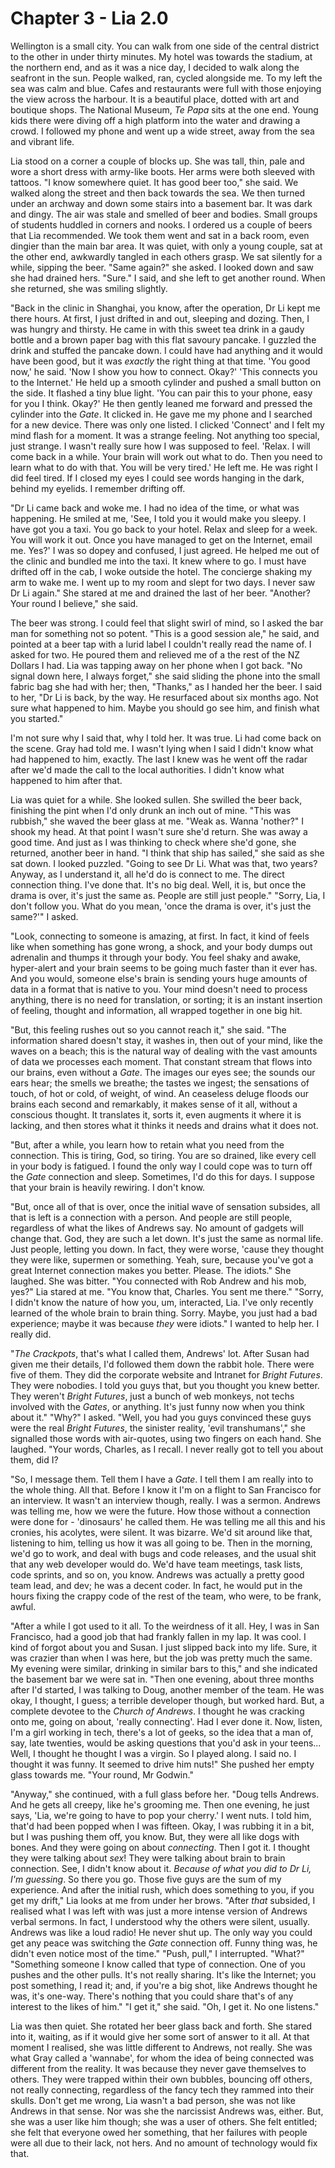 
# Chapter 3 - Lia 2.0

Wellington is a small city. You can walk from one side of the central district to the other in under thirty minutes. My hotel was towards the stadium, at the northern end, and as it was a nice day, I decided to walk along the seafront in the sun. People walked, ran, cycled alongside me. To my left the sea was calm and blue. Cafes and restaurants were full with those enjoying the view across the harbour. It is a beautiful place, dotted with art and boutique shops. The National Museum, *Te Papa* sits at the one end. Young kids there were diving off a high platform into the water and drawing a crowd. I followed my phone and went up a wide street, away from the sea and vibrant life. 

Lia stood on a corner a couple of blocks up. She was tall, thin, pale and wore a short dress with army-like boots. Her arms were both sleeved with tattoos. "I know somewhere quiet. It has good beer too," she said. We walked along the street and then back towards the sea. We then turned under an archway and down some stairs into a basement bar. It was dark and dingy. The air was stale and smelled of beer and bodies. Small groups of students huddled in corners and nooks. I ordered us a couple of beers that Lia recommended. We took them went and sat in a back room, even dingier than the main bar area. It was quiet, with only a young couple, sat at the other end, awkwardly tangled in each others grasp. We sat silently for a while, sipping the beer. "Same again?" she asked. I looked down and saw she had drained hers. "Sure." I said, and she left to get another round. When she returned, she was smiling slightly.

"Back in the clinic in Shanghai, you know, after the operation, Dr Li kept me there hours. At first, I just drifted in and out, sleeping and dozing. Then, I was hungry and thirsty. He came in with this sweet tea drink in a gaudy bottle and a brown paper bag with this flat savoury pancake. I guzzled the drink and stuffed the pancake down. I could have had anything and it would have been good, but it was *exactly* the right thing at that time. 'You good now,' he said. 'Now I show you how to connect. Okay?' 'This connects you to the Internet.' He held up a smooth cylinder and pushed a small button on the side. It flashed a tiny blue light. 'You can pair this to your phone, easy for you I think. Okay?' He then gently leaned me forward and pressed the cylinder into the *Gate*. It clicked in. He gave me my phone and I searched for a new device. There was only one listed. I clicked 'Connect' and I felt my mind flash for a moment. It was a strange feeling. Not anything too special, just strange. I wasn't really sure how I was supposed to feel. 'Relax. I will come back in a while. Your brain will work out what to do. Then you need to learn what to do with that. You will be very tired.' He left me. He was right I did feel tired. If I closed my eyes I could see words hanging in the dark, behind my eyelids. I remember drifting off.

"Dr Li came back and woke me. I had no idea of the time, or what was happening. He smiled at me, 'See, I told you it would make you sleepy. I have got you a taxi. You go back to your hotel. Relax and sleep for a week. You will work it out. Once you have managed to get on the Internet, email me. Yes?' I was so dopey and confused, I just agreed. He helped me out of the clinic and bundled me into the taxi. It knew where to go. I must have drifted off in the cab, I woke outside the hotel. The concierge shaking my arm to wake me. I went up to my room and slept for two days. I never saw Dr Li again." She stared at me and drained the last of her beer. "Another? Your round I believe," she said.

The beer was strong. I could feel that slight swirl of mind, so I asked the bar man for something not so potent. "This is a good session ale," he said, and pointed at a beer tap with a lurid label I couldn't really read the name of. I asked for two. He poured them and relieved me of a the rest of the NZ Dollars I had. Lia was tapping away on her phone when I got back. "No signal down here, I always forget," she said sliding the phone into the small fabric bag she had with her; then, "Thanks," as I handed her the beer. 
    I said to her, "Dr Li is back, by the way. He resurfaced about six months ago. Not sure what happened to him. Maybe you should go see him, and finish what you started."

I'm not sure why I said that, why I told her. It was true. Li had come back on the scene. Gray had told me. I wasn't lying when I said I didn't know what had happened to him, exactly. The last I knew was he went off the radar after we'd made the call to the local authorities. I didn't know what happened to him after that.

Lia was quiet for a while. She looked sullen. She swilled the beer back, finishing the pint when I'd only drunk an inch out of mine. "This was rubbish," she waved the beer glass at me. "Weak as. Wanna 'nother?" I shook my head. At that point I wasn't sure she'd return. She was away a good time. And just as I was thinking to check where she'd gone, she returned, another beer in hand. "I think that ship has sailed," she said as she sat down. I looked puzzled. "Going to see Dr Li. What was that, two years? Anyway, as I understand it, all he'd do is connect to me. The direct connection thing. I've done that. It's no big deal. Well, it is, but once the drama is over, it's just the same as. People are still just people." 
    "Sorry, Lia, I don't follow you. What do you mean, 'once the drama is over, it's just the same?'" I asked.

"Look, connecting to someone is amazing, at first. In fact, it kind of feels like when something has gone wrong, a shock, and your body dumps out adrenalin and thumps it through your body. You feel shaky and awake, hyper-alert and your brain seems to be going much faster than it ever has. And you would, someone else's brain is sending yours huge amounts of data in a format that is native to you. Your mind doesn't need to process anything, there is no need for translation, or sorting; it is an instant insertion of feeling, thought and information, all wrapped together in one big hit.

"But, this feeling rushes out so you cannot reach it," she said. "The information shared doesn't stay, it washes in, then out of your mind, like the waves on a beach; this is the natural way of dealing with the vast amounts of data we processes each moment. That constant stream that flows into our brains, even without a *Gate*. The images our eyes see; the sounds our ears hear; the smells we breathe; the tastes we ingest; the sensations of touch, of hot or cold, of weight, of wind. An ceaseless deluge floods our brains each second and remarkably, it makes sense of it all, without a conscious thought. It translates it, sorts it, even augments it where it is lacking, and then stores what it thinks it needs and drains what it does not.

"But, after a while, you learn how to retain what you need from the connection. This is tiring, God, so tiring. You are so drained, like every cell in your body is fatigued. I found the only way I could cope was to turn off the *Gate* connection and sleep. Sometimes, I'd do this for days. I suppose that your brain is heavily rewiring. I don't know.

"But, once all of that is over, once the initial wave of sensation subsides, all that is left is a connection with a person. And people are still people, regardless of what the likes of Andrews say. No amount of gadgets will change that. God, they are such a let down. It's just the same as normal life. Just people, letting you down. In fact, they were worse, 'cause they thought they were like, supermen or something. Yeah, sure, because you've got a great Internet connection makes you better. Please. The idiots." She laughed. She was bitter. 
    "You connected with Rob Andrew and his mob, yes?" Lia stared at me. "You know that, Charles. You sent me there." 
    "Sorry, I didn't know the nature of how you, um, interacted, Lia. I've only recently learned of the whole brain to brain thing. Sorry. Maybe, you just had a bad experience; maybe it was because *they* were idiots." I wanted to help her. I really did.

"*The Crackpots*, that's what I called them, Andrews' lot. After Susan had given me their details, I'd followed them down the rabbit hole. There were five of them. They did the corporate website and Intranet for *Bright Futures*. They were nobodies. I told you guys that, but you thought you knew better. They weren't *Bright Futures*, just a bunch of web monkeys, not techs involved with the *Gates*, or anything. It's just funny now when you think about it." 
    "Why?" I asked. 
    "Well, you had you guys convinced these guys were the real *Bright Futures*, the sinister reality, 'evil transhumans'," she signalled those words with air-quotes, using two fingers on each hand. She laughed. "Your words, Charles, as I recall. I never really got to tell you about them, did I? 

"So, I message them. Tell them I have a *Gate*. I tell them I am really into to the whole thing. All that. Before I know it I'm on a flight to San Francisco for an interview. It wasn't an interview though, really. I was a sermon. Andrews was telling me, how we were the future. How those without a connection were done for - 'dinosaurs' he called them. He was telling me all this and his cronies, his acolytes, were silent. It was bizarre. We'd sit around like that, listening to him, telling us how it was all going to be. Then in the morning, we'd go to work, and deal with bugs and code releases, and the usual shit that any web developer would do. We'd have team meetings, task lists, code sprints, and so on, you know. Andrews was actually a pretty good team lead, and dev; he was a decent coder. In fact, he would put in the hours fixing the crappy code of the rest of the team, who were, to be frank, awful.

"After a while I got used to it all. To the weirdness of it all. Hey, I was in San Francisco, had a good job that had frankly fallen in my lap. It was cool. I kind of forgot about you and Susan. I just slipped back into my life. Sure, it was crazier than when I was here, but the job was pretty much the same. My evening were similar, drinking in similar bars to this," and she indicated the basement bar we were sat in. "Then one evening, about three months after I'd started, I was talking to Doug, another member of the team. He was okay, I thought, I guess; a terrible developer though, but worked hard. But, a complete devotee to the *Church of Andrews*. I thought he was cracking onto me, going on about, 'really connecting'. Had I ever done it. Now, listen, I'm a girl working in tech, there's a lot of geeks, so the idea that a man of, say, late twenties, would be asking questions that you'd ask in your teens... Well, I thought he thought I was a virgin. So I played along. I said no. I thought it was funny. It seemed to drive him nuts!" She pushed her empty glass towards me. "Your round, Mr Godwin."

"Anyway," she continued, with a full glass before her. "Doug tells Andrews. And he gets all creepy, like he's grooming me. Then one evening, he just says, 'Lia, we're going to have to pop your cherry.' I went nuts. I told him, that'd had been popped when I was fifteen. Okay, I was rubbing it in a bit, but I was pushing them off, you know. But, they were all like dogs with bones. And they were going on about *connecting*. Then I got it. I thought they were talking about *sex*! They were talking about brain to brain connection. See, I didn't know about it. *Because of what you did to Dr Li, I'm guessing*. So there you go. Those five guys are the sum of my experience. And after the initial rush, which does something to you, if you get my drift," Lia looks at me from under her brows. "After *that* subsided, I realised what I was left with was just a more intense version of Andrews verbal sermons. In fact, I understood why the others were silent, usually. Andrews was like a loud radio! He never shut up. The only way you could get any peace was switching the *Gate* connection off. Funny thing was, he didn't even notice most of the time." 
    "Push, pull," I interrupted. 
    "What?" 
    "Something someone I know called that type of connection. One of you pushes and the other pulls. It's not really sharing. It's like the Internet; you post something, I read it; and, if you're a big shot, like Andrews thought he was, it's one-way. There's nothing that you could share that's of any interest to the likes of him."
    "I get it," she said. "Oh, I get it. No one listens."

Lia was then quiet. She rotated her beer glass back and forth. She stared into it, waiting, as if it would give her some sort of answer to it all. At that moment I realised, she was little different to Andrews, not really. She was what Gray called a 'wannabe', for whom the idea of being connected was different from the reality. It was because they never gave themselves to others. They were trapped within their own bubbles, bouncing off others, not really connecting, regardless of the fancy tech they rammed into their skulls. Don't get me wrong, Lia wasn't a bad person, she was not like Andrews in that sense. Nor was she the narcissist Andrews was, either. But, she was a user like him though; she was a user of others. She felt entitled; she felt that everyone owed her something, that her failures with people were all due to their lack, not hers. And no amount of technology would fix that.







